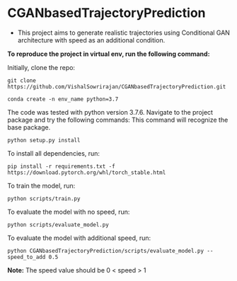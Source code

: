 # **CGANbasedTrajectoryPrediction**

* This project aims to generate realistic trajectories using Conditional GAN architecture with speed as an additional condition.

**To reproduce the project in virtual env, run the following command:**

Initially, clone the repo:
````
git clone https://github.com/VishalSowrirajan/CGANbasedTrajectoryPrediction.git
````

````
conda create -n env_name python=3.7
````
The code was tested with python version 3.7.6.
Navigate to the project package and try the following commands:
This command will recognize the base package.
````
python setup.py install
````

To install all dependencies, run:
````
pip install -r requirements.txt -f https://download.pytorch.org/whl/torch_stable.html
````

To train the model, run:
````
python scripts/train.py
````

To evaluate the model with no speed, run:
````
python scripts/evaluate_model.py
````

To evaluate the model with additional speed, run:
````
python CGANbasedTrajectoryPrediction/scripts/evaluate_model.py --speed_to_add 0.5
````
**Note:** The speed value should be 0 < speed > 1
